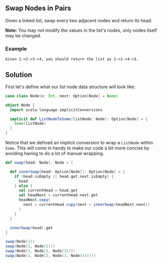 ## Swap Nodes in Pairs

Given a linked list, swap every two adjacent nodes and return its head.

**Note:** You may not modify the values in the list's nodes, only nodes itself may be changed.

### Example

```
Given 1->2->3->4, you should return the list as 2->1->4->3.
```

## Solution

First let's define what our list node data structure will look like:

```scala mdoc
case class Node(x: Int, next: Option[Node] = None)

object Node {
  import scala.language.implicitConversions

  implicit def ListNodeToSome(listNode: Node): Option[Node] = {
    Some(listNode)
  }
}
```

Notice that we defined an implicit conversion to wrap a `ListNode` within `Some`. This will come in handy to make our 
code a bit more concise by avoiding having to do a lot of manual wrapping.

```scala mdoc
def swap(head: Node): Node = {

  def innerSwap(head: Option[Node]): Option[Node] = {
    if (head.isEmpty || head.get.next.isEmpty) {
      head
    } else {
      val currentHead = head.get
      val headNext = currentHead.next.get
      headNext.copy(
        next = currentHead.copy(next = innerSwap(headNext.next))
      )
    }
  }

  innerSwap(head).get
}
```

```scala mdoc
swap(Node(1))
swap(Node(1, Node(2)))
swap(Node(1, Node(2, Node(3))))
swap(Node(1, Node(2, Node(3, Node(4)))))
```

